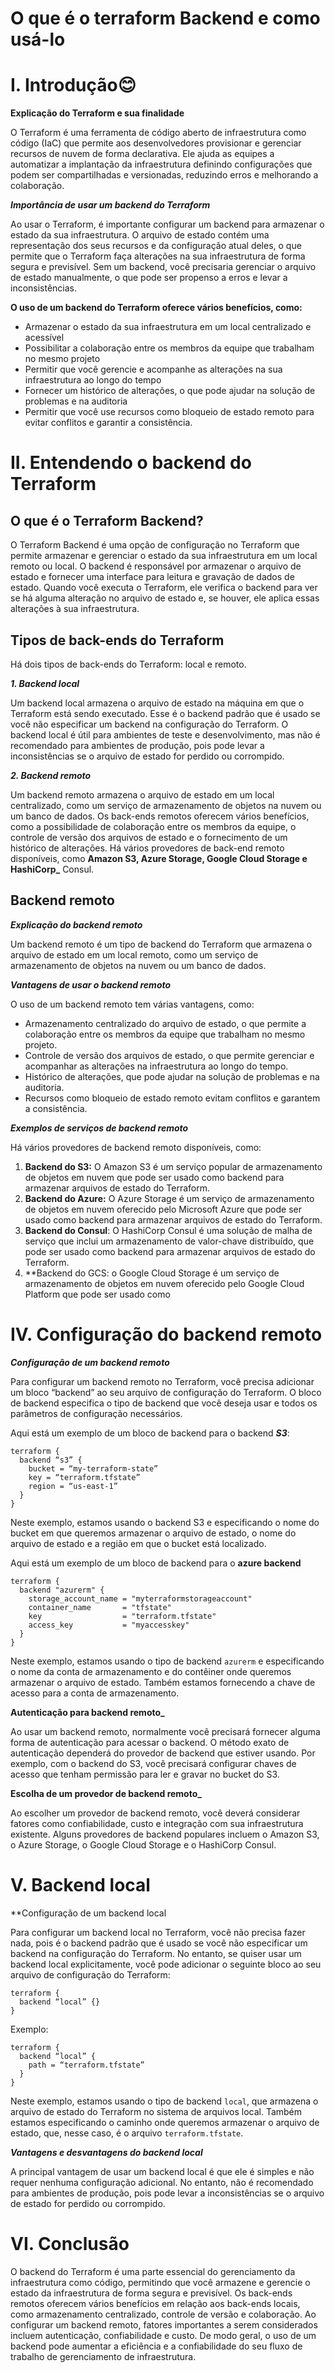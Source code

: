 O que é o terraform Backend e como usá-lo
=======================================

I. Introdução😊
=================

**Explicação do Terraform e sua finalidade**

O Terraform é uma ferramenta de código aberto de infraestrutura como código (IaC) que permite aos desenvolvedores provisionar e gerenciar recursos de nuvem de forma declarativa. Ele ajuda as equipes a automatizar a implantação da infraestrutura definindo configurações que podem ser compartilhadas e versionadas, reduzindo erros e melhorando a colaboração.

***Importância de usar um backend do Terraform***

Ao usar o Terraform, é importante configurar um backend para armazenar o estado da sua infraestrutura. O arquivo de estado contém uma representação dos seus recursos e da configuração atual deles, o que permite que o Terraform faça alterações na sua infraestrutura de forma segura e previsível. Sem um backend, você precisaria gerenciar o arquivo de estado manualmente, o que pode ser propenso a erros e levar a inconsistências.

**O uso de um backend do Terraform oferece vários benefícios, como:**

* Armazenar o estado da sua infraestrutura em um local centralizado e acessível
* Possibilitar a colaboração entre os membros da equipe que trabalham no mesmo projeto
* Permitir que você gerencie e acompanhe as alterações na sua infraestrutura ao longo do tempo
* Fornecer um histórico de alterações, o que pode ajudar na solução de problemas e na auditoria
* Permitir que você use recursos como bloqueio de estado remoto para evitar conflitos e garantir a consistência.

**II. Entendendo o backend do Terraform**
=======================================

O que é o Terraform Backend?
--------------------------

O Terraform Backend é uma opção de configuração no Terraform que permite armazenar e gerenciar o estado da sua infraestrutura em um local remoto ou local. O backend é responsável por armazenar o arquivo de estado e fornecer uma interface para leitura e gravação de dados de estado. Quando você executa o Terraform, ele verifica o backend para ver se há alguma alteração no arquivo de estado e, se houver, ele aplica essas alterações à sua infraestrutura.

Tipos de back-ends do Terraform
---------------------------

Há dois tipos de back-ends do Terraform: local e remoto.

**_1\. Backend local_**

Um backend local armazena o arquivo de estado na máquina em que o Terraform está sendo executado. Esse é o backend padrão que é usado se você não especificar um backend na configuração do Terraform. O backend local é útil para ambientes de teste e desenvolvimento, mas não é recomendado para ambientes de produção, pois pode levar a inconsistências se o arquivo de estado for perdido ou corrompido.

**_2\. Backend remoto_**

Um backend remoto armazena o arquivo de estado em um local centralizado, como um serviço de armazenamento de objetos na nuvem ou um banco de dados. Os back-ends remotos oferecem vários benefícios, como a possibilidade de colaboração entre os membros da equipe, o controle de versão dos arquivos de estado e o fornecimento de um histórico de alterações. Há vários provedores de back-end remoto disponíveis, como **Amazon S3, Azure Storage, Google Cloud Storage e HashiCorp_** Consul.

**Backend remoto**
------------------

***Explicação do backend remoto***

Um backend remoto é um tipo de backend do Terraform que armazena o arquivo de estado em um local remoto, como um serviço de armazenamento de objetos na nuvem ou um banco de dados.

***Vantagens de usar o backend remoto***

O uso de um backend remoto tem várias vantagens, como:

* Armazenamento centralizado do arquivo de estado, o que permite a colaboração entre os membros da equipe que trabalham no mesmo projeto.
* Controle de versão dos arquivos de estado, o que permite gerenciar e acompanhar as alterações na infraestrutura ao longo do tempo.
* Histórico de alterações, que pode ajudar na solução de problemas e na auditoria.
* Recursos como bloqueio de estado remoto evitam conflitos e garantem a consistência.

***Exemplos de serviços de backend remoto***

Há vários provedores de backend remoto disponíveis, como:

1.  **Backend do S3:** O Amazon S3 é um serviço popular de armazenamento de objetos em nuvem que pode ser usado como backend para armazenar arquivos de estado do Terraform.
2.  **Backend do Azure:** O Azure Storage é um serviço de armazenamento de objetos em nuvem oferecido pelo Microsoft Azure que pode ser usado como backend para armazenar arquivos de estado do Terraform.
3.  **Backend do Consul**: O HashiCorp Consul é uma solução de malha de serviço que inclui um armazenamento de valor-chave distribuído, que pode ser usado como backend para armazenar arquivos de estado do Terraform.
4.  **Backend do GCS: o Google Cloud Storage é um serviço de armazenamento de objetos em nuvem oferecido pelo Google Cloud Platform que pode ser usado como 

IV. Configuração do backend remoto
===================================

***Configuração de um backend remoto***

Para configurar um backend remoto no Terraform, você precisa adicionar um bloco “backend” ao seu arquivo de configuração do Terraform. O bloco de backend especifica o tipo de backend que você deseja usar e todos os parâmetros de configuração necessários.

Aqui está um exemplo de um bloco de backend para o backend **_S3_**:

```hcl
terraform {  
  backend “s3” {  
    bucket = “my-terraform-state”  
    key = “terraform.tfstate”  
    region = “us-east-1”  
  }  
}
```
Neste exemplo, estamos usando o backend S3 e especificando o nome do bucket em que queremos armazenar o arquivo de estado, o nome do arquivo de estado e a região em que o bucket está localizado.

Aqui está um exemplo de um bloco de backend para o **azure backend**

```hcl
terraform {
  backend "azurerm" {
    storage_account_name = "myterraformstorageaccount"
    container_name       = "tfstate"
    key                  = "terraform.tfstate"
    access_key           = "myaccesskey"
  }
}
```
Neste exemplo, estamos usando o tipo de backend `azurerm` e especificando o nome da conta de armazenamento e do contêiner onde queremos armazenar o arquivo de estado. Também estamos fornecendo a chave de acesso para a conta de armazenamento.

**Autenticação para backend remoto_**

Ao usar um backend remoto, normalmente você precisará fornecer alguma forma de autenticação para acessar o backend. O método exato de autenticação dependerá do provedor de backend que estiver usando. Por exemplo, com o backend do S3, você precisará configurar chaves de acesso que tenham permissão para ler e gravar no bucket do S3.

**Escolha de um provedor de backend remoto_**

Ao escolher um provedor de backend remoto, você deverá considerar fatores como confiabilidade, custo e integração com sua infraestrutura existente. Alguns provedores de backend populares incluem o Amazon S3, o Azure Storage, o Google Cloud Storage e o HashiCorp Consul.

V. Backend local
================

**Configuração de um backend local

Para configurar um backend local no Terraform, você não precisa fazer nada, pois é o backend padrão que é usado se você não especificar um backend na configuração do Terraform. No entanto, se quiser usar um backend local explicitamente, você pode adicionar o seguinte bloco ao seu arquivo de configuração do Terraform:

```hcl
terraform {  
  backend “local” {}  
}
```
Exemplo:
```hcl
terraform {  
  backend “local” {  
    path = “terraform.tfstate”  
  }  
}
```
Neste exemplo, estamos usando o tipo de backend `local`, que armazena o arquivo de estado do Terraform no sistema de arquivos local. Também estamos especificando o caminho onde queremos armazenar o arquivo de estado, que, nesse caso, é o arquivo `terraform.tfstate`.

**_Vantagens e desvantagens do backend local_**

A principal vantagem de usar um backend local é que ele é simples e não requer nenhuma configuração adicional. No entanto, não é recomendado para ambientes de produção, pois pode levar a inconsistências se o arquivo de estado for perdido ou corrompido.

VI. Conclusão
==============

O backend do Terraform é uma parte essencial do gerenciamento da infraestrutura como código, permitindo que você armazene e gerencie o estado da infraestrutura de forma segura e previsível. Os back-ends remotos oferecem vários benefícios em relação aos back-ends locais, como armazenamento centralizado, controle de versão e colaboração. Ao configurar um backend remoto, fatores importantes a serem considerados incluem autenticação, confiabilidade e custo. De modo geral, o uso de um backend pode aumentar a eficiência e a confiabilidade do seu fluxo de trabalho de gerenciamento de infraestrutura.

